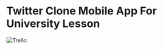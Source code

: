 # Twitter Clone Mobile App For University Lesson

![Trello:](https://imgyukle.com/f/2022/04/21/RTzsqj.png)

